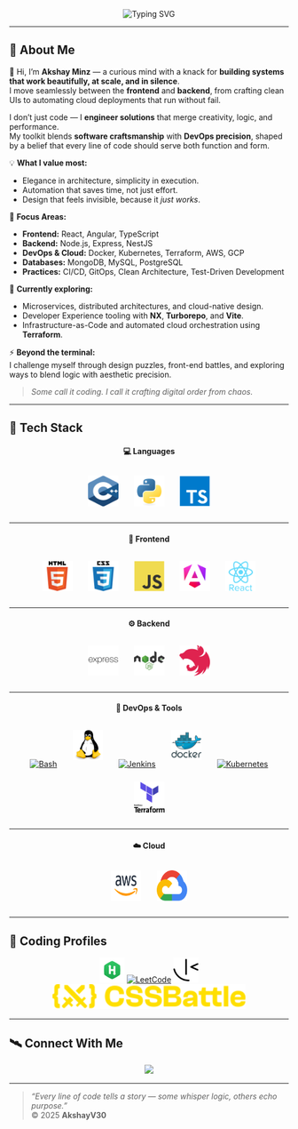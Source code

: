 <div align="center">

<img src="https://readme-typing-svg.herokuapp.com?font=Fira+Code&size=28&duration=3000&pause=500&color=F75C7E&center=true&vCenter=true&width=700&lines=Hey+there!+👋;Welcome+to+Akshay's+World!;Full-Stack+Developer+|+DevOps+Engineer+" alt="Typing SVG" />

</div>

---

## 🧠 About Me

👋 Hi, I’m **Akshay Minz** — a curious mind with a knack for **building systems that work beautifully, at scale, and in silence**.  
I move seamlessly between the **frontend** and **backend**, from crafting clean UIs to automating cloud deployments that run without fail.  

I don’t just code — I **engineer solutions** that merge creativity, logic, and performance.  
My toolkit blends **software craftsmanship** with **DevOps precision**, shaped by a belief that every line of code should serve both function and form.

💡 **What I value most:**  
- Elegance in architecture, simplicity in execution.  
- Automation that saves time, not just effort.  
- Design that feels invisible, because it *just works*.  

🧩 **Focus Areas:**  
- **Frontend:** React, Angular,  TypeScript  
- **Backend:** Node.js, Express, NestJS  
- **DevOps & Cloud:** Docker, Kubernetes, Terraform, AWS, GCP  
- **Databases:** MongoDB, MySQL, PostgreSQL  
- **Practices:** CI/CD, GitOps, Clean Architecture, Test-Driven Development  

🌱 **Currently exploring:**  
- Microservices, distributed architectures, and cloud-native design.  
- Developer Experience tooling with **NX**, **Turborepo**, and **Vite**.  
- Infrastructure-as-Code and automated cloud orchestration using **Terraform**.  

⚡ **Beyond the terminal:**  
I challenge myself through design puzzles, front-end battles, and exploring ways to blend logic with aesthetic precision.  

> *Some call it coding. I call it crafting digital order from chaos.*

---

## 🚀 Tech Stack

<div align="center">

#### 💻 Languages  
<a href="#"><img src="https://raw.githubusercontent.com/AkshayV30/AkshayV30/master/public/logo/c++.png" alt="C++" width="55" height="55" style="margin:12px;"/></a>
<a href="https://www.python.org"><img src="https://raw.githubusercontent.com/devicons/devicon/master/icons/python/python-original.svg" alt="Python" width="55" height="55" style="margin:12px;"/></a>
<a href="https://www.typescriptlang.org/"><img src="https://raw.githubusercontent.com/devicons/devicon/master/icons/typescript/typescript-original.svg" alt="TypeScript" width="55" height="55" style="margin:12px;"/></a>

---

#### 🎨 Frontend  
<a href="#"><img src="https://raw.githubusercontent.com/devicons/devicon/master/icons/html5/html5-original-wordmark.svg" alt="HTML" width="55" height="55" style="margin:12px;"/></a>
<a href="#"><img src="https://raw.githubusercontent.com/devicons/devicon/master/icons/css3/css3-original-wordmark.svg" alt="CSS" width="55" height="55" style="margin:12px;"/></a>
<a href="#"><img src="https://raw.githubusercontent.com/devicons/devicon/master/icons/javascript/javascript-original.svg" alt="JavaScript" width="55" height="55" style="margin:12px;"/></a>
<a href="#"><img src="https://raw.githubusercontent.com/AkshayV30/AkshayV30/master/public/logo/angular_gradient.png" alt="Angular" width="55" height="55" style="margin:12px;"/></a>
<a href="#"><img src="https://raw.githubusercontent.com/devicons/devicon/master/icons/react/react-original-wordmark.svg" alt="React" width="55" height="55" style="margin:12px;"/></a>

---

#### ⚙️ Backend  
<a href="#"><img src="https://raw.githubusercontent.com/devicons/devicon/master/icons/express/express-original-wordmark.svg" alt="ExpressJS" width="55" height="55" style="margin:12px;"/></a>
<a href="#"><img src="https://raw.githubusercontent.com/devicons/devicon/master/icons/nodejs/nodejs-original-wordmark.svg" alt="NodeJS" width="55" height="55" style="margin:12px;"/></a>
<a href="https://nestjs.com/"><img src="https://github.com/AkshayV30/AkshayV30/blob/master/public/logo/swg/Nest_js.svg" alt="NestJS" width="55" height="55" style="margin:12px;"/></a>

---

#### 🧰 DevOps & Tools  
<a href="#"><img src="https://www.vectorlogo.zone/logos/gnu_bash/gnu_bash-icon.svg" alt="Bash" width="55" height="55" style="margin:12px;"/></a>
<a href="#"><img src="https://raw.githubusercontent.com/devicons/devicon/master/icons/linux/linux-original.svg" alt="Linux" width="55" height="55" style="margin:12px;"/></a>
<a href="#"><img src="https://www.vectorlogo.zone/logos/jenkins/jenkins-icon.svg" alt="Jenkins" width="55" height="55" style="margin:12px;"/></a>
<a href="#"><img src="https://raw.githubusercontent.com/devicons/devicon/master/icons/docker/docker-original-wordmark.svg" alt="Docker" width="55" height="55" style="margin:12px;"/></a>
<a href="#"><img src="https://www.vectorlogo.zone/logos/kubernetes/kubernetes-icon.svg" alt="Kubernetes" width="55" height="55" style="margin:12px;"/></a>
<a href="https://www.terraform.io/"><img src="https://raw.githubusercontent.com/AkshayV30/AkshayV30/master/public/logo/terraform.png" alt="Terraform" width="55" height="55" style="margin:12px;"/></a>

---

#### ☁️ Cloud  
<a href="#"><img src="https://raw.githubusercontent.com/AkshayV30/AkshayV30/master/public/logo/aws.png" alt="AWS" width="55" height="55" style="margin:12px;"/></a>
<a href="#"><img src="https://raw.githubusercontent.com/AkshayV30/AkshayV30/master/public/logo/swg/supercloud.svg" alt="GCP" width="55" height="55" style="margin:12px;"/></a>

</div>

---

## 🧩 Coding Profiles

<div align="center">
<a href="https://www.hackerrank.com/akshayatwork_v30" target="_blank"><img src="https://raw.githubusercontent.com/AkshayV30/AkshayV30/master/public/logo/HackerRank_logo.png" alt="HackerRank" height="45"/></a>
<a href="https://leetcode.com/akshayv30/" target="_blank"><img src="https://raw.githubusercontent.com/rahuldkjain/github-profile-readme-generator/master/src/images/icons/Social/leet-code.svg" alt="LeetCode" height="45"/></a>
<a href="https://www.frontendmentor.io/profile/AkshayV30" target="_blank"><img src="https://raw.githubusercontent.com/AkshayV30/AkshayV30/master/public/logo/swg/frontendmentor-svgrepo-com.svg" alt="Frontend Mentor" height="45"/></a>
<a href="https://cssbattle.dev/player/Azk4NxcEAKaAJkhKtJoSL5GyoTs1" target="_blank"><img src="https://raw.githubusercontent.com/AkshayV30/AkshayV30/master/public/logo/swg/cssBattle.svg" alt="CSSBattle" height="45"/></a>
</div>

---

## 🛰️ Connect With Me

<div align="center">
<a href="https://www.linkedin.com/in/akshayv30"><img src="https://img.shields.io/badge/LinkedIn-0077B5?style=for-the-badge&logo=linkedin&logoColor=white" /></a>
</div>

---

> *“Every line of code tells a story — some whisper logic, others echo purpose.”*  
> © 2025 **AkshayV30**
